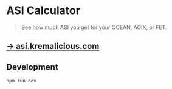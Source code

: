 # ASI Calculator

> See how much ASI you get for your OCEAN, AGIX, or FET.

## [→ asi.kremalicious.com](https://asi.kremalicious.com)

## Development

```bash
npm run dev
```
